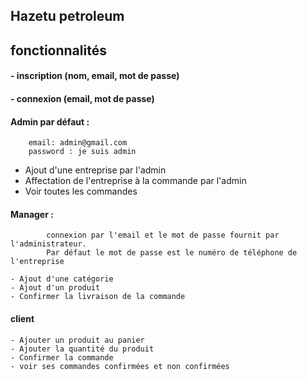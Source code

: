 ## Hazetu petroleum

## fonctionnalités

#### - inscription (nom, email, mot de passe)

#### - connexion (email, mot de passe)
#### Admin par défaut : 
        email: admin@gmail.com
        password : je suis admin

- Ajout d'une entreprise par l'admin
- Affectation de l'entreprise à la commande par l'admin
- Voir toutes les commandes

#### Manager : 
            connexion par l'email et le mot de passe fournit par l'administrateur.
            Par défaut le mot de passe est le numéro de téléphone de l'entreprise

    - Ajout d'une catégorie
    - Ajout d'un produit
    - Confirmer la livraison de la commande

#### client
    - Ajouter un produit au panier
    - Ajouter la quantité du produit
    - Confirmer la commande
    - voir ses commandes confirmées et non confirmées
